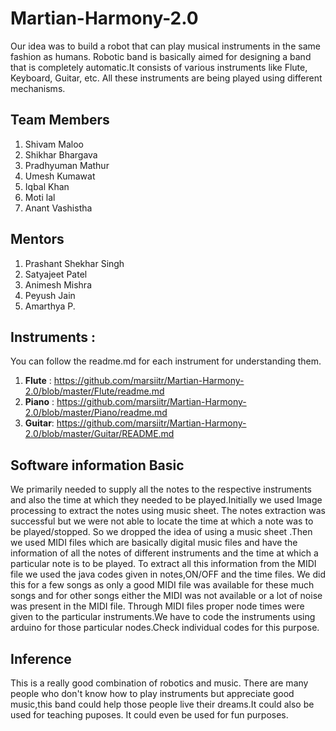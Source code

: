 # Martian-Harmony-2.0
Our idea was to build a robot that can play musical instruments in the same fashion as humans.
Robotic band is basically aimed for designing a band that is completely automatic.It consists of various instruments like Flute, Keyboard, Guitar, etc. All these instruments are being played using different mechanisms.
## Team Members
1. Shivam Maloo
2. Shikhar Bhargava
3. Pradhyuman Mathur
4. Umesh Kumawat
5. Iqbal Khan
6. Moti lal
7. Anant Vashistha
## Mentors
1. Prashant Shekhar Singh
2. Satyajeet Patel
3. Animesh Mishra
4. Peyush Jain
5. Amarthya P.
## Instruments :
  You can follow the readme.md for each instrument for understanding them.
  1. **Flute** : https://github.com/marsiitr/Martian-Harmony-2.0/blob/master/Flute/readme.md
  2. **Piano** : https://github.com/marsiitr/Martian-Harmony-2.0/blob/master/Piano/readme.md
  3. **Guitar**: https://github.com/marsiitr/Martian-Harmony-2.0/blob/master/Guitar/README.md
## Software information Basic

We primarily needed to supply all the notes to the respective instruments and also the time at which they needed to be played.Initially we used Image processing to extract the notes using music sheet. The notes extraction was successful but we were not able to locate the time at which a note was to be played/stopped. So we dropped the idea of using a music sheet .Then we used MIDI files which are basically digital music files and have the information of all the notes of different instruments and the time at which a particular note is to be played. To extract all this information from the MIDI file we used the java codes given in notes,ON/OFF and the time files. We did this for a few songs as only a good MIDI file was available for these much songs and for other songs either the MIDI was not available or a lot of noise was present in the MIDI file.
Through MIDI files proper node times were given to the particular instruments.We have to code the instruments using arduino for those particular nodes.Check individual codes for this purpose.

 
## Inference
This is a really good combination of robotics and music.
There are many people who don't know how to play instruments but appreciate good music,this band could help those people live their dreams.It could also be used for teaching puposes. It could even be used for fun purposes.
